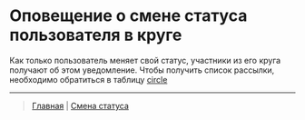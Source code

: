 # Оповещение о смене статуса пользователя в круге

Как только пользователь меняет свой статус, участники из его круга получают об этом уведомление.
Чтобы получить список рассылки, необходимо обратиться в таблицу [circle](../tables/circle.md)

---
> [Главная](../index.md) |
> [Смена статуса](../actions/change_status.md)
